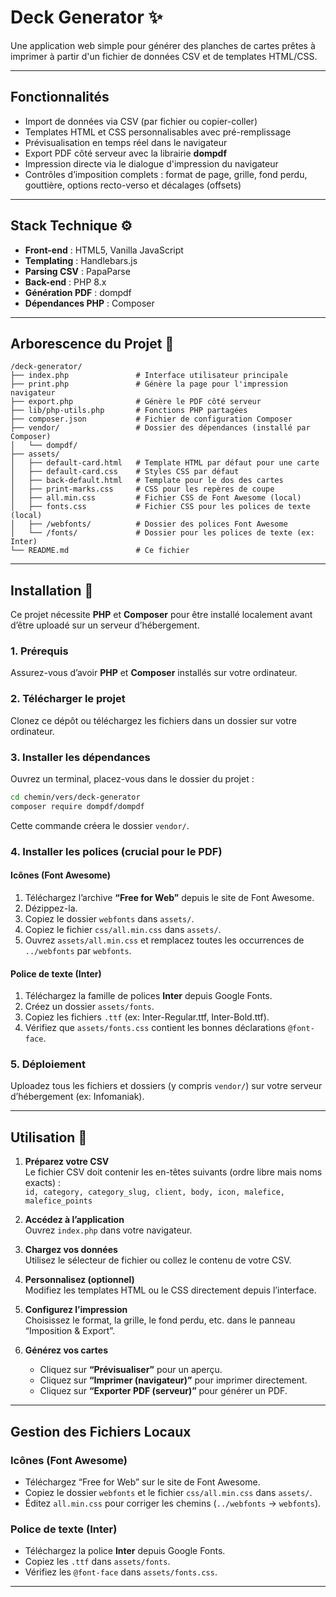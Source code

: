 # Deck Generator ✨

Une application web simple pour générer des planches de cartes prêtes à imprimer à partir d'un fichier de données CSV et de templates HTML/CSS.

---

## Fonctionnalités

- Import de données via CSV (par fichier ou copier-coller)  
- Templates HTML et CSS personnalisables avec pré-remplissage  
- Prévisualisation en temps réel dans le navigateur  
- Export PDF côté serveur avec la librairie **dompdf**  
- Impression directe via le dialogue d'impression du navigateur  
- Contrôles d’imposition complets : format de page, grille, fond perdu, gouttière, options recto-verso et décalages (offsets)

---

## Stack Technique ⚙️

- **Front-end** : HTML5, Vanilla JavaScript  
- **Templating** : Handlebars.js  
- **Parsing CSV** : PapaParse  
- **Back-end** : PHP 8.x  
- **Génération PDF** : dompdf  
- **Dépendances PHP** : Composer  

---

## Arborescence du Projet 📁

```
/deck-generator/
├── index.php               # Interface utilisateur principale
├── print.php               # Génère la page pour l'impression navigateur
├── export.php              # Génère le PDF côté serveur
├── lib/php-utils.php       # Fonctions PHP partagées
├── composer.json           # Fichier de configuration Composer
├── vendor/                 # Dossier des dépendances (installé par Composer)
│   └── dompdf/
├── assets/
│   ├── default-card.html   # Template HTML par défaut pour une carte
│   ├── default-card.css    # Styles CSS par défaut
│   ├── back-default.html   # Template pour le dos des cartes
│   ├── print-marks.css     # CSS pour les repères de coupe
│   ├── all.min.css         # Fichier CSS de Font Awesome (local)
│   ├── fonts.css           # Fichier CSS pour les polices de texte (local)
│   ├── /webfonts/          # Dossier des polices Font Awesome
│   └── /fonts/             # Dossier pour les polices de texte (ex: Inter)
└── README.md               # Ce fichier
```

---

## Installation 🚀

Ce projet nécessite **PHP** et **Composer** pour être installé localement avant d’être uploadé sur un serveur d’hébergement.

### 1. Prérequis

Assurez-vous d’avoir **PHP** et **Composer** installés sur votre ordinateur.

### 2. Télécharger le projet

Clonez ce dépôt ou téléchargez les fichiers dans un dossier sur votre ordinateur.

### 3. Installer les dépendances

Ouvrez un terminal, placez-vous dans le dossier du projet :

```bash
cd chemin/vers/deck-generator
composer require dompdf/dompdf
```

Cette commande créera le dossier `vendor/`.

### 4. Installer les polices (crucial pour le PDF)

#### Icônes (Font Awesome)

1. Téléchargez l’archive **“Free for Web”** depuis le site de Font Awesome.  
2. Dézippez-la.  
3. Copiez le dossier `webfonts` dans `assets/`.  
4. Copiez le fichier `css/all.min.css` dans `assets/`.  
5. Ouvrez `assets/all.min.css` et remplacez toutes les occurrences de `../webfonts` par `webfonts`.

#### Police de texte (Inter)

1. Téléchargez la famille de polices **Inter** depuis Google Fonts.  
2. Créez un dossier `assets/fonts`.  
3. Copiez les fichiers `.ttf` (ex: Inter-Regular.ttf, Inter-Bold.ttf).  
4. Vérifiez que `assets/fonts.css` contient les bonnes déclarations `@font-face`.

### 5. Déploiement

Uploadez tous les fichiers et dossiers (y compris `vendor/`) sur votre serveur d’hébergement (ex: Infomaniak).

---

## Utilisation 📝

1. **Préparez votre CSV**  
   Le fichier CSV doit contenir les en-têtes suivants (ordre libre mais noms exacts) :  
   `id, category, category_slug, client, body, icon, malefice, malefice_points`

2. **Accédez à l’application**  
   Ouvrez `index.php` dans votre navigateur.

3. **Chargez vos données**  
   Utilisez le sélecteur de fichier ou collez le contenu de votre CSV.

4. **Personnalisez (optionnel)**  
   Modifiez les templates HTML ou le CSS directement depuis l’interface.

5. **Configurez l’impression**  
   Choisissez le format, la grille, le fond perdu, etc. dans le panneau “Imposition & Export”.

6. **Générez vos cartes**

   - Cliquez sur **“Prévisualiser”** pour un aperçu.  
   - Cliquez sur **“Imprimer (navigateur)”** pour imprimer directement.  
   - Cliquez sur **“Exporter PDF (serveur)”** pour générer un PDF.

---

## Gestion des Fichiers Locaux

### Icônes (Font Awesome)

- Téléchargez “Free for Web” sur le site de Font Awesome.  
- Copiez le dossier `webfonts` et le fichier `css/all.min.css` dans `assets/`.  
- Éditez `all.min.css` pour corriger les chemins (`../webfonts` → `webfonts`).

### Police de texte (Inter)

- Téléchargez la police **Inter** depuis Google Fonts.  
- Copiez les `.ttf` dans `assets/fonts`.  
- Vérifiez les `@font-face` dans `assets/fonts.css`.

---
